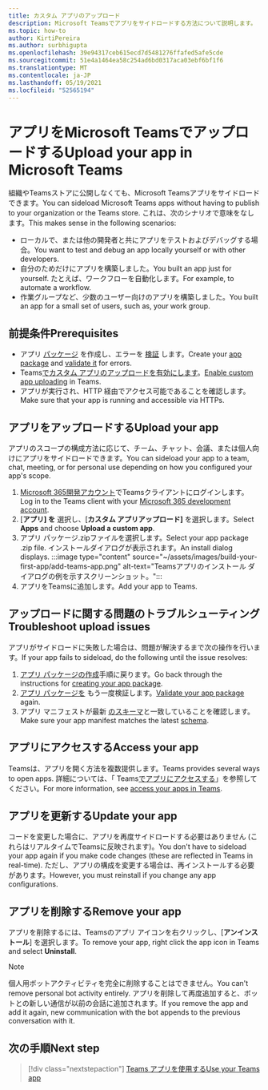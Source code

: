 ```yaml
---
title: カスタム アプリのアップロード
description: Microsoft Teamsでアプリをサイドロードする方法について説明します。 サイドローディングは、開発中にアプリをテストおよびデバッグするときに一般的です。
ms.topic: how-to
author: KirtiPereira
ms.author: surbhigupta
ms.openlocfilehash: 39e94317ceb615ecd7d5481276ffafed5afe5cde
ms.sourcegitcommit: 51e4a1464ea58c254ad6bd0317aca03ebf6bf1f6
ms.translationtype: MT
ms.contentlocale: ja-JP
ms.lasthandoff: 05/19/2021
ms.locfileid: "52565194"
---
```

# <a name="upload-your-app-in-microsoft-teams"></a><span data-ttu-id="13198-104">アプリをMicrosoft Teamsでアップロードする</span><span class="sxs-lookup"><span data-stu-id="13198-104">Upload your app in Microsoft Teams</span></span>

<span data-ttu-id="13198-105">組織やTeamsストアに公開しなくても、Microsoft Teamsアプリをサイドロードできます。</span><span class="sxs-lookup"><span data-stu-id="13198-105">You can sideload Microsoft Teams apps without having to publish to your organization or the Teams store.</span></span> <span data-ttu-id="13198-106">これは、次のシナリオで意味をなします。</span><span class="sxs-lookup"><span data-stu-id="13198-106">This makes sense in the following scenarios:</span></span>

* <span data-ttu-id="13198-107">ローカルで、または他の開発者と共にアプリをテストおよびデバッグする場合。</span><span class="sxs-lookup"><span data-stu-id="13198-107">You want to test and debug an app locally yourself or with other developers.</span></span>
* <span data-ttu-id="13198-108">自分のためだけにアプリを構築しました。</span><span class="sxs-lookup"><span data-stu-id="13198-108">You built an app just for yourself.</span></span> <span data-ttu-id="13198-109">たとえば、ワークフローを自動化します。</span><span class="sxs-lookup"><span data-stu-id="13198-109">For example, to automate a workflow.</span></span>
* <span data-ttu-id="13198-110">作業グループなど、少数のユーザー向けのアプリを構築しました。</span><span class="sxs-lookup"><span data-stu-id="13198-110">You built an app for a small set of users, such as, your work group.</span></span>

## <a name="prerequisites"></a><span data-ttu-id="13198-111">前提条件</span><span class="sxs-lookup"><span data-stu-id="13198-111">Prerequisites</span></span>

* <span data-ttu-id="13198-112">アプリ [パッケージ](~/concepts/build-and-test/apps-package.md) を作成し、エラーを [検証](https://dev.teams.microsoft.com/appvalidation.html) します。</span><span class="sxs-lookup"><span data-stu-id="13198-112">Create your [app package](~/concepts/build-and-test/apps-package.md) and [validate it](https://dev.teams.microsoft.com/appvalidation.html) for errors.</span></span>
* <span data-ttu-id="13198-113">Teams[でカスタム アプリのアップロードを有効にします](~/concepts/build-and-test/prepare-your-o365-tenant.md#enable-custom-teams-apps-and-turn-on-custom-app-uploading)。</span><span class="sxs-lookup"><span data-stu-id="13198-113">[Enable custom app uploading](~/concepts/build-and-test/prepare-your-o365-tenant.md#enable-custom-teams-apps-and-turn-on-custom-app-uploading) in Teams.</span></span>
* <span data-ttu-id="13198-114">アプリが実行され、HTTP 経由でアクセス可能であることを確認します。</span><span class="sxs-lookup"><span data-stu-id="13198-114">Make sure that your app is running and accessible via HTTPs.</span></span>

## <a name="upload-your-app"></a><span data-ttu-id="13198-115">アプリをアップロードする</span><span class="sxs-lookup"><span data-stu-id="13198-115">Upload your app</span></span>

<span data-ttu-id="13198-116">アプリのスコープの構成方法に応じて、チーム、チャット、会議、または個人向けにアプリをサイドロードできます。</span><span class="sxs-lookup"><span data-stu-id="13198-116">You can sideload your app to a team, chat, meeting, or for personal use depending on how you configured your app's scope.</span></span>

1. <span data-ttu-id="13198-117">[Microsoft 365開発アカウント](~/build-your-first-app/build-and-run.md#prerequisites)でTeamsクライアントにログインします。</span><span class="sxs-lookup"><span data-stu-id="13198-117">Log in to the Teams client with your [Microsoft 365 development account](~/build-your-first-app/build-and-run.md#prerequisites).</span></span>
1. <span data-ttu-id="13198-118">[**アプリ] を** 選択し、[**カスタム アプリアップロード]** を選択します。</span><span class="sxs-lookup"><span data-stu-id="13198-118">Select **Apps** and choose **Upload a custom app**.</span></span>
1. <span data-ttu-id="13198-119">アプリ パッケージ.zipファイルを選択します。</span><span class="sxs-lookup"><span data-stu-id="13198-119">Select your app package .zip file.</span></span> <span data-ttu-id="13198-120">インストールダイアログが表示されます。</span><span class="sxs-lookup"><span data-stu-id="13198-120">An install dialog displays.</span></span>
:::image type="content" source="~/assets/images/build-your-first-app/add-teams-app.png" alt-text="Teamsアプリのインストール ダイアログの例を示すスクリーンショット。":::
1. <span data-ttu-id="13198-122">アプリをTeamsに追加します。</span><span class="sxs-lookup"><span data-stu-id="13198-122">Add your app to Teams.</span></span>

## <a name="troubleshoot-upload-issues"></a><span data-ttu-id="13198-123">アップロードに関する問題のトラブルシューティング</span><span class="sxs-lookup"><span data-stu-id="13198-123">Troubleshoot upload issues</span></span>

<span data-ttu-id="13198-124">アプリがサイドロードに失敗した場合は、問題が解決するまで次の操作を行います。</span><span class="sxs-lookup"><span data-stu-id="13198-124">If your app fails to sideload, do the following until the issue resolves:</span></span>

1. <span data-ttu-id="13198-125">[アプリ パッケージの作成](../../concepts/build-and-test/apps-package.md)手順に戻ります。</span><span class="sxs-lookup"><span data-stu-id="13198-125">Go back through the instructions for [creating your app package](../../concepts/build-and-test/apps-package.md).</span></span>
1. <span data-ttu-id="13198-126">[アプリ パッケージを](https://dev.teams.microsoft.com/appvalidation.html) もう一度検証します。</span><span class="sxs-lookup"><span data-stu-id="13198-126">[Validate your app package](https://dev.teams.microsoft.com/appvalidation.html) again.</span></span>
1. <span data-ttu-id="13198-127">アプリ マニフェストが最新 [のスキーマ](../../resources/schema/manifest-schema.md)と一致していることを確認します。</span><span class="sxs-lookup"><span data-stu-id="13198-127">Make sure your app manifest matches the latest [schema](../../resources/schema/manifest-schema.md).</span></span>

## <a name="access-your-app"></a><span data-ttu-id="13198-128">アプリにアクセスする</span><span class="sxs-lookup"><span data-stu-id="13198-128">Access your app</span></span>

<span data-ttu-id="13198-129">Teamsは、アプリを開く方法を複数提供します。</span><span class="sxs-lookup"><span data-stu-id="13198-129">Teams provides several ways to open apps.</span></span> <span data-ttu-id="13198-130">詳細については、「 Teams[でアプリにアクセスする](https://support.microsoft.com/office/access-your-apps-in-teams-0758cb09-9e85-40e7-a974-51df7734646a)」を参照してください。</span><span class="sxs-lookup"><span data-stu-id="13198-130">For more information, see [access your apps in Teams](https://support.microsoft.com/office/access-your-apps-in-teams-0758cb09-9e85-40e7-a974-51df7734646a).</span></span>

## <a name="update-your-app"></a><span data-ttu-id="13198-131">アプリを更新する</span><span class="sxs-lookup"><span data-stu-id="13198-131">Update your app</span></span>

<span data-ttu-id="13198-132">コードを変更した場合に、アプリを再度サイドロードする必要はありません (これらはリアルタイムでTeamsに反映されます)。</span><span class="sxs-lookup"><span data-stu-id="13198-132">You don't have to sideload your app again if you make code changes (these are reflected in Teams in real-time).</span></span> <span data-ttu-id="13198-133">ただし、アプリの構成を変更する場合は、再インストールする必要があります。</span><span class="sxs-lookup"><span data-stu-id="13198-133">However, you must reinstall if you change any app configurations.</span></span>

## <a name="remove-your-app"></a><span data-ttu-id="13198-134">アプリを削除する</span><span class="sxs-lookup"><span data-stu-id="13198-134">Remove your app</span></span>

<span data-ttu-id="13198-135">アプリを削除するには、Teamsのアプリ アイコンを右クリックし、[**アンインストール**] を選択します。</span><span class="sxs-lookup"><span data-stu-id="13198-135">To remove your app, right click the app icon in Teams and select **Uninstall**.</span></span>

> [!NOTE]
> <span data-ttu-id="13198-136">個人用ボットアクティビティを完全に削除することはできません。</span><span class="sxs-lookup"><span data-stu-id="13198-136">You can't remove personal bot activity entirely.</span></span> <span data-ttu-id="13198-137">アプリを削除して再度追加すると、ボットとの新しい通信が以前の会話に追加されます。</span><span class="sxs-lookup"><span data-stu-id="13198-137">If you remove the app and add it again, new communication with the bot appends to the previous conversation with it.</span></span>

## <a name="next-step"></a><span data-ttu-id="13198-138">次の手順</span><span class="sxs-lookup"><span data-stu-id="13198-138">Next step</span></span>

> [!div class="nextstepaction"]
> [<span data-ttu-id="13198-139">Teams アプリを使用する</span><span class="sxs-lookup"><span data-stu-id="13198-139">Use your Teams app</span></span>](https://support.microsoft.com/office/apps-and-services-cc1fba57-9900-4634-8306-2360a40c665b?ui=en-us&rs=en-us&ad=us)
